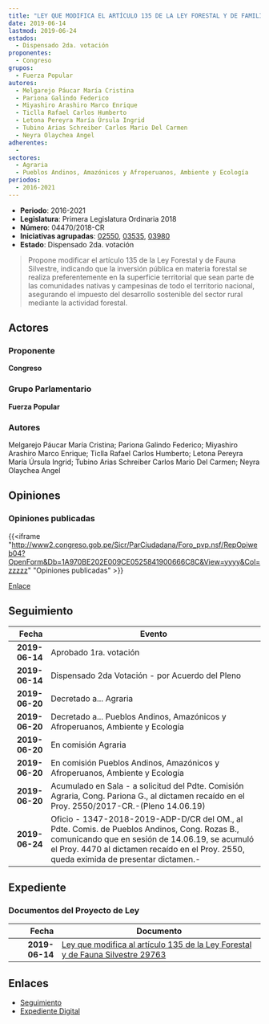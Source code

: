 ```yaml
---
title: "LEY QUE MODIFICA EL ARTÍCULO 135 DE LA LEY FORESTAL Y DE FAMILIA SILVESTRE N° 29763"
date: 2019-06-14
lastmod: 2019-06-24
estados: 
  - Dispensado 2da. votación
proponentes: 
  - Congreso
grupos: 
  - Fuerza Popular
autores: 
  - Melgarejo Páucar María Cristina
  - Pariona Galindo Federico
  - Miyashiro Arashiro Marco Enrique
  - Ticlla Rafael Carlos Humberto
  - Letona Pereyra María Úrsula Ingrid
  - Tubino Arias Schreiber Carlos Mario Del Carmen
  - Neyra Olaychea Angel
adherentes: 
  - 
sectores: 
  - Agraria
  - Pueblos Andinos, Amazónicos y Afroperuanos, Ambiente y Ecología
periodos: 
  - 2016-2021
---
```


- **Periodo**: 2016-2021
- **Legislatura**: Primera Legislatura Ordinaria 2018
- **Número**: 04470/2018-CR
- **Iniciativas agrupadas**: [02550](../../02500/02550), [03535](../../03500/03535), [03980](../../03900/03980)
- **Estado**: Dispensado 2da. votación

> Propone modificar el artículo 135 de la Ley Forestal y de Fauna Silvestre, indicando que la inversión pública en materia forestal se realiza preferentemente en la superficie territorial que sean parte de las comunidades nativas y campesinas de todo el territorio nacional, asegurando el impuesto del desarrollo sostenible del sector rural mediante la actividad forestal.


## Actores

### Proponente

**Congreso**

### Grupo Parlamentario

**Fuerza Popular**

### Autores

Melgarejo Páucar María Cristina; Pariona Galindo Federico; Miyashiro Arashiro Marco Enrique; Ticlla Rafael Carlos Humberto; Letona Pereyra María Úrsula Ingrid; Tubino Arias Schreiber Carlos Mario Del Carmen; Neyra Olaychea Angel


## Opiniones

### Opiniones publicadas

{{<iframe "http://www2.congreso.gob.pe/Sicr/ParCiudadana/Foro_pvp.nsf/RepOpiweb04?OpenForm&Db=1A970BE202E009CE0525841900666C8C&View=yyyy&Col=zzzzz" "Opiniones publicadas" >}}

[Enlace](http://www2.congreso.gob.pe/Sicr/ParCiudadana/Foro_pvp.nsf/RepOpiweb04?OpenForm&Db=1A970BE202E009CE0525841900666C8C&View=yyyy&Col=zzzzz)

## Seguimiento

| Fecha | Evento |
|------:|--------|
| **2019-06-14** | Aprobado 1ra. votación|
| **2019-06-14** | Dispensado 2da Votación - por Acuerdo del Pleno|
| **2019-06-20** | Decretado a... Agraria|
| **2019-06-20** | Decretado a... Pueblos Andinos, Amazónicos y Afroperuanos, Ambiente y Ecología|
| **2019-06-20** | En comisión Agraria|
| **2019-06-20** | En comisión Pueblos Andinos, Amazónicos y Afroperuanos, Ambiente y Ecología|
| **2019-06-20** | Acumulado en Sala - a solicitud del Pdte. Comisión Agraria, Cong. Pariona G., al dictamen recaído en el Proy. 2550/2017-CR.-(Pleno 14.06.19)|
| **2019-06-24** | Oficio - 1347-2018-2019-ADP-D/CR del OM., al Pdte. Comis. de Pueblos Andinos, Cong. Rozas B., comunicando que en sesión de 14.06.19, se acumuló el Proy. 4470 al dictamen recaído en el Proy. 2550, queda eximida de presentar dictamen.-|


## Expediente


### Documentos del Proyecto de Ley

| Fecha | Documento |
|------:|--------|
| **2019-06-14** | [Ley que modifica al artículo 135 de la Ley Forestal y de Fauna Silvestre 29763](http://www.leyes.congreso.gob.pe/Documentos/2016_2021/Proyectos_de_Ley_y_de_Resoluciones_Legislativas/PL0447020190614.pdf) |

## Enlaces 

- [Seguimiento](http://www2.congreso.gob.pe/Sicr/TraDocEstProc/CLProLey2016.nsf/f7fff46988ca05b1052578e100829cc7/32ab92edd6c963c50525841900767d11?OpenDocument)
- [Expediente Digital](http://www2.congreso.gob.pe/Sicr/TraDocEstProc/CLProLey2016.nsf/f7fff46988ca05b1052578e100829cc7/32ab92edd6c963c50525841900767d11?OpenDocument&Click=05257FB7005EB655.eb71d0cf91d8294e05256cdf006b5706/$Body/0.1C6C)
